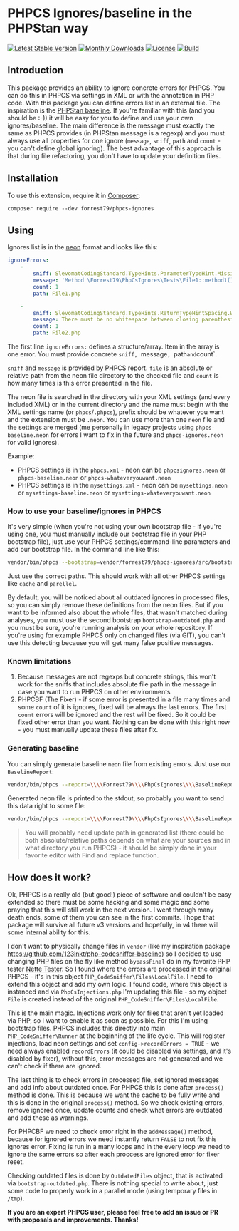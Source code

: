 # PHPCS Ignores/baseline in the PHPStan way

[![Latest Stable Version](https://poser.pugx.org/forrest79/phpcs-ignores/v)](//packagist.org/packages/forrest79/phpcs-ignores)
[![Monthly Downloads](https://poser.pugx.org/forrest79/phpcs-ignores/d/monthly)](//packagist.org/packages/forrest79/phpcs-ignores)
[![License](https://poser.pugx.org/forrest79/phpcs-ignores/license)](//packagist.org/packages/forrest79/phpcs-ignores)
[![Build](https://github.com/forrest79/PHPCS-Ignores/actions/workflows/build.yml/badge.svg?branch=master)](https://github.com/forrest79/PHPCS-Ignores/actions/workflows/build.yml)

## Introduction

This package provides an ability to ignore concrete errors for PHPCS. You can do this in PHPCS via settings in XML or with the annotation in PHP code.
With this package you can define errors list in an external file. The inspiration is the [PHPStan baseline](https://phpstan.org/user-guide/baseline).
If you're familiar with this (and you should be :-)) it will be easy for you to define and use your own ignores/baseline. The main difference is the
message must exactly the same as PHPCS provides (in PHPStan message is a regexp) and you must always use all properties for one ignore (`message`, `sniff`,
`path` and `count` - you can't define global ignoring). The best advantage of this approach is that during file refactoring, you don't have to update your
definition files.

## Installation

To use this extension, require it in [Composer](https://getcomposer.org/):

```
composer require --dev forrest79/phpcs-ignores
```

## Using

Ignores list is in the [neon](https://doc.nette.org/en/neon/format) format and looks like this:

```yaml
ignoreErrors:
	-
		sniff: SlevomatCodingStandard.TypeHints.ParameterTypeHint.MissingNativeTypeHint
		message: 'Method \Forrest79\PhpCsIgnores\Tests\File1::method1() does not have native type hint for its parameter $report but it should be possible to add it based on @param annotation "bool".'
		count: 1
		path: File1.php

	-
		sniff: SlevomatCodingStandard.TypeHints.ReturnTypeHintSpacing.WhitespaceBeforeColon
		message: There must be no whitespace between closing parenthesis and return type colon.
		count: 1
		path: File2.php
```

The first line `ignoreErrors:` defines a structure/array. Item in the array is one error. You must provide concrete `sniff, `message`, `path` and `count`.

`sniff` and `message` is provided by PHPCS report. `file` is an absolute or relative path from the neon file directory to the checked file and `count`
is how many times is this error presented in the file.

The neon file is searched in the directory with your XML settings (and every included XML) or in the current directory and the name must begin with the XML settings name
(or `phpcs`/`.phpcs`), prefix should be whatever you want and the extension must be `.neon`. You can use more than one `neon` file and the settings
are merged (me personally in legacy projects using `phpcs-baseline.neon` for errors I want to fix in the future and `phpcs-ignores.neon` for valid ignores).

Example:

- PHPCS settings is in the `phpcs.xml` - neon can be `phpcsignores.neon` or `phpcs-baseline.neon` or `phpcs-whateveryouwant.neon`
- PHPCS settings is in the `mysettings.xml` - neon can be `mysettings.neon` or `mysettings-baseline.neon` or `mysettings-whateveryouwant.neon`

### How to use your baseline/ignores in PHPCS

It's very simple (when you're not using your own bootstrap file - if you're using one, you must manually include our bootstrap file in your PHP bootstrap file),
just use your PHPCS settings/command-line parameters and add our bootstrap file. In the command line like this:

```bash
vendor/bin/phpcs --bootstrap=vendor/forrest79/phpcs-ignores/src/bootstrap.php -sp src tests
```

Just use the correct paths. This should work with all other PHPCS settings like `cache` and `parellel`.

By default, you will be noticed about all outdated ignores in processed files, so you can simply remove these definitions from the neon files. But if you want
to be informed also about the whole files, that wasn't matched during analyses, you must use the second bootstrap `bootstrap-outdated.php` and you must be sure,
you're running analysis on your whole repository. If you're using for example PHPCS only on changed files (via GIT), you can't use this detecting because you will
get many false positive messages. 

### Known limitations

1. Because messages are not regexps but concrete strings, this won't work for the sniffs that includes absolute file path in the message in case you want to run PHPCS on other environments
2. PHPCBF (The Fixer) - if some error is presented in a file many times and some `count` of it is ignores, fixed will be always the last errors. The first `count` errors will be ignored and the rest will be fixed. So it could be fixed other error than you want. Nothing can be done with this right now - you must manually update these files after fix.

### Generating baseline

You can simply generate baseline `neon` file from existing errors. Just use our `BaselineReport`:

```bash
vendor/bin/phpcs --report=\\\\Forrest79\\\\PhpCsIgnores\\\\BaselineReport -s src tests
```

Generated neon file is printed to the stdout, so probably you want to send this data right to some file:

```bash
vendor/bin/phpcs --report=\\\\Forrest79\\\\PhpCsIgnores\\\\BaselineReport -s src tests > phpcs-baseline.neon
```

> You will probably need update path in generated list (there could be both absolute/relative paths depends on what are your sources and in what directory
> you run PHPCS) - it should be simply done in your favorite editor with Find and replace function. 

## How does it work?

Ok, PHPCS is a really old (but good!) piece of software and couldn't be easy extended so there must be some hacking and some magic and some praying that this
will still work in the next version. I went through many death ends, some of them you can see in the first commits. I hope that package will survive
all future v3 versions and hopefully, in v4 there will some internal ability for this. 

I don't want to physically change files in `vendor` (like my inspiration package https://github.com/123inkt/php-codesniffer-baseline) so I decided to use changing
PHP files on the fly like method `bypassFinal` do in my favorite PHP tester [Nette Tester](https://tester.nette.org/). So I found where the errors are
processed in the original PHPCS - it's in this object `PHP_CodeSniffer\Files\LocalFile`. I need to extend this object and add my own logic. I found code, where
this object is instanced and via `PhpCsInjections.php` I'm updating this file - so my object `File` is created instead of the original `PHP_CodeSniffer\Files\LocalFile`.

This is the main magic. Injections work only for files that aren't yet loaded via PHP, so I want to enable it as soon as possible. For this I'm using
bootstrap files. PHPCS includes this directly into main `PHP_CodeSniffer\Runner` at the beginning of the life cycle. This will register injections, load neon settings
and set `config->recordErrors = TRUE` - we need always enabled `recordErrors` (it could be disabled via settings, and it's disabled by fixer), without this, error messages
are not generated and we can't check if there are ignored.

The last thing is to check errors in processed file, set ignored messages and add info about outdated once. For PHPCS this is done after `process()` method is done. This is
because we want the cache to be fully write and this is done in the original `process()` method. So we check existing errors, remove ignored once, update counts and check what
errors are outdated and add these as warnings.

For PHPCBF we need to check error right in the `addMessage()` method, because for ignored errors we need instantly return `FALSE` to not fix this ignores error.
Fixing is run in a many loops and in the every loop we need to ignore the same errors so after each proccess are ignored error for fixer reset.   

Checking outdated files is done by `OutdatedFiles` object, that is activated via `bootstrap-outdated.php`. There is nothing special to write about,
just some code to properly work in a parallel mode (using temporary files in `/tmp`).

**If you are an expert PHPCS user, please feel free to add an issue or PR with proposals and improvements. Thanks!**
